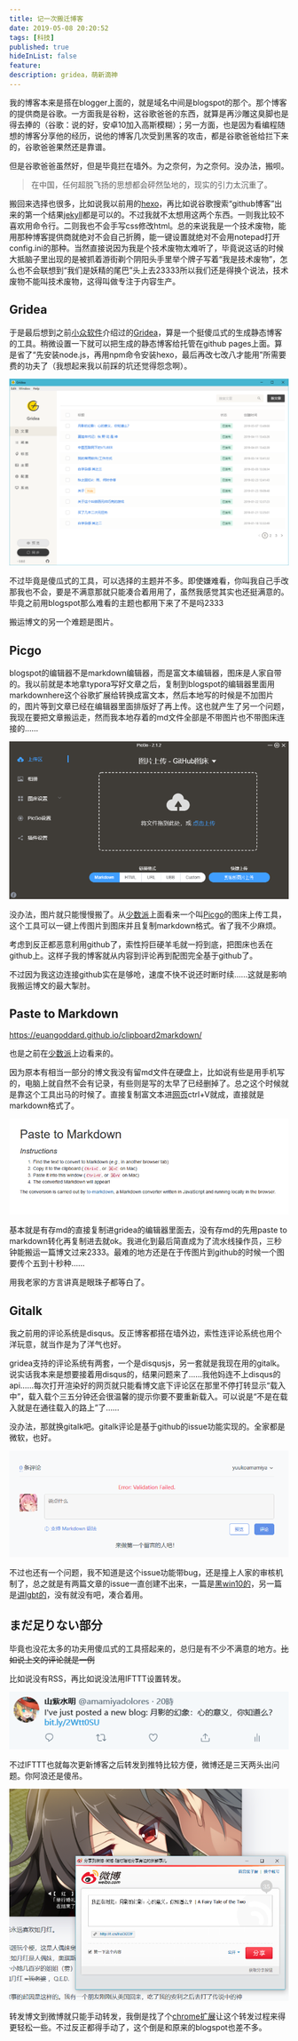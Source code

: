 ```yaml
---
title: 记一次搬迁博客
date: 2019-05-08 20:20:52
tags: [科技]
published: true
hideInList: false
feature: 
description: gridea，萌新滴神
---
```

我的博客本来是搭在blogger上面的，就是域名中间是blogspot的那个。那个博客的提供商是谷歌。一方面我是谷粉，这谷歌爸爸的东西，就算是再沙雕这臭脚也是得去捧的（谷歌：说的好，安卓10加入高斯模糊）；另一方面，也是因为看编程随想的博客分享他的经历，说他的博客几次受到黑客的攻击，都是谷歌爸爸给拦下来的，谷歌爸爸果然还是靠谱。

但是谷歌爸爸虽然好，但是毕竟拦在墙外。为之奈何，为之奈何。没办法，搬呗。

 <!-- more -->

> 在中国，任何超脱飞扬的思想都会砰然坠地的，现实的引力太沉重了。

搬回来选择也很多，比如说我以前用的[hexo](https://hexo.io/zh-cn/index.html)，再比如说谷歌搜索“github博客”出来的第一个结果[jekyll](http://jekyll.com.cn/)都是可以的。不过我就不太想用这两个东西。一则我比较不喜欢用命令行。二则我也不会手写css修改html。总的来说我是一个技术废物，能用那种博客提供商就绝对不会自己折腾，能一键设置就绝对不会用notepad打开config.ini的那种。当然直接说因为我是个技术废物太难听了，毕竟说这话的时候大抵脑子里出现的是被抓着游街剃个阴阳头手里举个牌子写着“我是技术废物”，怎么也不会联想到“我们是妖精的尾巴”头上去23333所以我们还是得换个说法，技术废物不能叫技术废物，这得叫做专注于内容生产。

## Gridea

于是最后想到之前[小众软件](https://www.appinn.com/hve-notes/)介绍过的[Gridea](https://gridea.dev/)，算是一个挺傻瓜式的生成静态博客的工具。稍微设置一下就可以把生成的静态博客给托管在github pages上面。算是省了“先安装node.js，再用npm命令安装hexo，最后再改七改八才能用”所需要费的功夫了（我想起来我以前踩的坑还觉得怨念啊）。

![](https://raw.githubusercontent.com/yuukoamamiya/pic/master/20190508192213.png)

不过毕竟是傻瓜式的工具，可以选择的主题并不多。即使嫌难看，你叫我自己手改那我也不会，要是不满意那就只能凑合着用用了，虽然我感觉其实也还挺满意的。毕竟之前用blogspot那么难看的主题也都用下来了不是吗2333

搬运博文的另一个难题是图片。

## Picgo

blogspot的编辑器不是markdown编辑器，而是富文本编辑器，图床是人家自带的。我以前就是本地拿typora写好文章之后，复制到blogspot的编辑器里面用markdownhere这个谷歌扩展给转换成富文本，然后本地写的时候是不加图片的，图片等到文章已经在编辑器里面排版好了再上传。这也就产生了另一个问题，我现在要把文章搬运走，然而我本地存着的md文件全部是不带图片也不带图床连接的……

![](https://raw.githubusercontent.com/yuukoamamiya/pic/master/20190508194008.png)

没办法，图片就只能慢慢搬了。从[少数派](https://sspai.com/post/42310)上面看来一个叫[Picgo](https://molunerfinn.com/PicGo/)的图床上传工具，这个工具可以一键上传图片到图床并且复制markdown格式。省了我不少麻烦。

考虑到反正都恶意利用github了，索性捋巨硬羊毛就一捋到底，把图床也丢在github上。这样子我的博客就从内容到评论再到配图完全基于github了。

不过因为我这边连接github实在是够呛，速度不快不说还时断时续……这就是影响我搬运博文的最大掣肘。

## Paste to Markdown

<https://euangoddard.github.io/clipboard2markdown/>

也是之前在[少数派](https://sspai.com/post/54103)上边看来的。

因为原本有相当一部分的博文我没有留md文件在硬盘上，比如说有些是用手机写的，电脑上就自然不会有记录，有些则是写的太早了已经删掉了。总之这个时候就是靠这个工具出马的时候了。直接复制富文本进[网页](https://euangoddard.github.io/clipboard2markdown/)ctrl+V就成，直接就是markdown格式了。

![](https://raw.githubusercontent.com/yuukoamamiya/pic/master/20190508195404.png)

基本就是有存md的直接复制进gridea的编辑器里面去，没有存md的先用paste to markdown转化再复制进去就ok。我进化到最后简直成为了流水线操作员，三秒钟能搬运一篇博文过来2333。最难的地方还是在于传图片到github的时候一个图要传个五到十秒种……

用我老家的方言讲真是眼珠子都等白了。

## Gitalk

我之前用的评论系统是disqus。反正博客都搭在墙外边，索性连评论系统也用个洋玩意，就当作是为了洋气也好。

gridea支持的评论系统有两套，一个是disqusjs，另一套就是我现在用的gitalk。说实话我本来是想要接着用disqus的，结果问题来了……我他妈连不上disqus的api……每次打开渲染好的网页就只能看博文底下评论区在那里不停打转显示“载入中”，载入载个三五分钟还会很温馨的提示你要不要重新载入。可以说是“不是在载入就是在通往载入的路上”了……

没办法，那就换gitalk吧。gitalk评论是基于github的issue功能实现的。全家都是微软，也好。

![](https://raw.githubusercontent.com/yuukoamamiya/pic/master/20190508195554.png)

不过也还有一个问题，我不知道是这个issue功能带bug，还是撞上人家的审核机制了，总之就是有两篇文章的issue一直创建不出来，一篇是[黑win10的](https://yuukoamamiya.github.io/post/wei-shi-me-yao-shi-yong-windows-10-de-214-tiao-li-you/)，另一篇是[讲lgbt的](https://yuukoamamiya.github.io/post/tan-yi-tan-zhe-ci-de-feng-jin-tong-xing-lian-shi-jian/)，没有就没有吧，凑合着用。

## まだ足りない部分

毕竟也没花太多的功夫用傻瓜式的工具搭起来的，总归是有不少不满意的地方。~~比如说上文的评论就是一例~~

比如说没有RSS，再比如说没法用IFTTT设置转发。

![](https://raw.githubusercontent.com/yuukoamamiya/pic/master/20190508201205.png)

不过IFTTT也就每次更新博客之后转发到推特比较方便，微博还是三天两头出问题。你阿浪还是傻吊。

![](https://raw.githubusercontent.com/yuukoamamiya/pic/master/20190508201356.png)

转发博文到微博就只能手动转发，我倒是找了个[chrome扩展](https://chrome.google.com/webstore/detail/%E4%B8%80%E9%94%AE%E5%BE%AE%E5%8D%9A/dlnibcgilcbfohdalmandfokomeljkfc)让这个转发过程来得更轻松一些。不过反正都得手动了，这个倒是和原来的blogspot也差不多。
